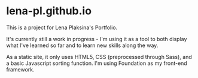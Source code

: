 # lena-pl.github.io
This is a project for Lena Plaksina's Portfolio.

It's currently still a work in progress - I'm using it as a tool to both display what I've learned so far and to learn new skills along the way. 

As a static site, it only uses HTML5, CSS (preprocessed through Sass), and a basic Javascript sorting function. I'm using Foundation as my front-end framework.
